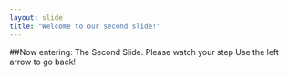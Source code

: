 ```yaml
---
layout: slide
title: "Welcome to our second slide!"
---
```

##Now entering: The Second Slide. Please watch your step
Use the left arrow to go back!

